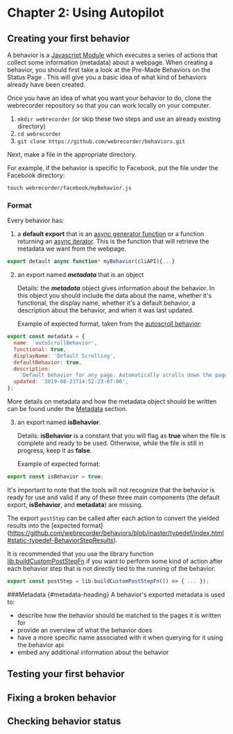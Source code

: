 # Chapter 2: Using Autopilot


## Creating your first behavior
A behavior is a [Javascript Module](https://developer.mozilla.org/en-US/docs/Web/JavaScript/Guide/Modules) which executes a series of actions that collect some information (metadata) about a webpage. When creating a behavior, you should first take a look at the Pre-Made Behaviors on the Status Page <!-- add links to this once the Status Page is done -->. This will give you a basic idea of what kind of behaviors already have been created.

Once you have an idea of what you want your behavior to do, clone the webrecorder repository so that you can work locally on your computer.

1. `mkdir webrecorder` (or skip these two steps and use an already existing directory)
2. `cd webrecorder`
3. `git clone https://github.com/webrecorder/behaviors.git`

Next, make a file in the appropriate directory.

For example, if the behavior is specific to Facebook, put the file under the Facebook directory:

`touch webrecorder/facebook/myBehavior.js`

### Format
Every behavior has:

1. a **default export** that is an [async generator function](https://developer.mozilla.org/en-US/docs/Web/JavaScript/Reference/Statements/for-await...of#Iterating_over_async_generators) or a function returning an [async iterator](https://developer.mozilla.org/en-US/docs/Web/JavaScript/Reference/Statements/for-await...of#Iterating_over_async_generators). This is the function that will retrieve the metadata we want from the webpage.

```js
export detault async function* myBehavior(cliAPI){...}
```

2. an export named ***metadata*** that is an object

	Details: the ***metadata*** object gives information about the behavior. In this object you should include the data about the name, whether it's functional, the display name, whether it's a default behavior, a description about the behavior, and when it was last updated.

	Example of expected format, taken from the [autoscroll behavior](https://github.com/webrecorder/behaviors/blob/master/behaviors/autoscroll.js):
```js
export const metadata = {
  name: 'autoScrollBehavior',
  functional: true,
  displayName: 'Default Scrolling',
  defaultBehavior: true,
  description:
    'Default behavior for any page. Automatically scrolls down the page as much as possible. If additional content loads that increases page height, scrolling will continue until autopilot is stopped by user. Any discovered audio/video is played, but no other interactions are performed.',
  updated: '2019-08-21T14:52:23-07:00',
};
```
More details on metadata and how the metadata object should be written can be found under the [Metadata](#metadata-heading) section.

3. an export named **isBehavior**.

	Details: **isBehavior** is a constant that you will flag as **true** when the file is complete and ready to be used. Otherwise, while the file is still in progress, keep it as **false**.

	Example of expected format:
```js
export const isBehavior = true;
```
<!-- Need to clarify what isBehavior does, because it says "If the isBehavior export is missing
then the provided tools will not recognize the behavior as being ready and will not use the behavior."
But I think it makes more sense to say that marking it as false shows that the behavior is not ready
to use.
 -->

It's important to note that the tools will not recognize that the behavior is ready for use and valid if any of these three main components (the default export, **isBehavior**, and **metadata**) are missing.

The export `postStep` can be called after each action to convert the yielded results into the [expected format] (https://github.com/webrecorder/behaviors/blob/master/typedef/index.html#static-typedef-BehaviorStepResults).
<!-- The link for this is broken.-->

It is recommended that you use the library function [lib.buildCustomPostStepFn](https://github.com/webrecorder/behaviors/blob/master/function/index.html#static-function-buildCustomPostStepFn) if you want to perform some kind of action after each behavior step that is not directly tied to the running of the behavior.
<!-- The link for this is broken.-->

```js
export const postStep = lib.buildCustomPostStepFn(() => { ... });
```

###Metadata {#metadata-heading}
A behavior's exported metadata is used to:

- describe how the behavior should be matched to the pages it is written for
- provide an overview of what the behavior does
- have a more specific name associated with it when querying for it using the behavior api
- embed any additional information about the behavior

## Testing your first behavior

## Fixing a broken behavior

## Checking behavior status
